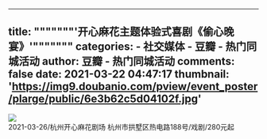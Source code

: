 
---
title: """""""'开心麻花主题体验式喜剧《偷心晚宴》'"""""""
categories: 
    - 社交媒体
    - 豆瓣 - 热门同城活动
author: 豆瓣 - 热门同城活动
comments: false
date: 2021-03-22 04:47:17
thumbnail: 'https://img9.doubanio.com/pview/event_poster/plarge/public/6e3b62c5d04102f.jpg'
---

<div>   
<img src="https://img9.doubanio.com/pview/event_poster/plarge/public/6e3b62c5d04102f.jpg" referrerpolicy="no-referrer"><br>
              2021-03-26/杭州开心麻花剧场 杭州市拱墅区热电路188号/戏剧/280元起
              
</div>
            